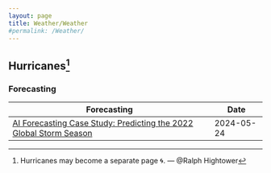 ```yaml
---
layout: page
title: Weather/Weather
#permalink: /Weather/
---
```


## Hurricanes[^11]

### Forecasting

| Forecasting | Date |
|---|---|
| [AI Forecasting Case Study: Predicting the 2022 Global Storm Season](https://windbornesystems.com/blog/ai-forecasting-case-study-predicting-the-2022-global-storm-season) | 2024-05-24 |

[^11]: Hurricanes may become a separate page 🌀. — @Ralph Hightower
